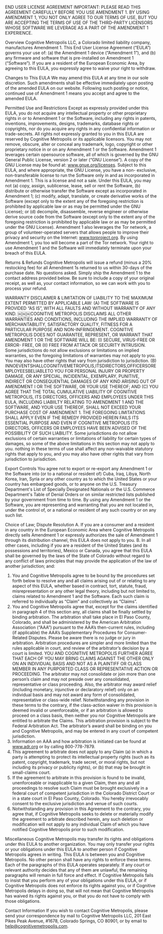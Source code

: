END USER LICENSE AGREEMENT
IMPORTANT: PLEASE READ THIS AGREEMENT CAREFULLY BEFORE YOU USE AMENDMENT 1. BY USING AMENDMENT 1, YOU NOT ONLY AGREE TO OUR TERMS OF USE, BUT YOU ARE ACCEPTING THE TERMS OF USE OF THE THIRD-PARTY LICENSORS WHOSE SOFTWARE WE LEVERAGE AS A PART OF THE AMENDMENT 1 EXPERIENCE.

Overview
Cognitive Metropolis LLC, a Colorado limited liability company, manufactures Amendment 1. This End User License Agreement (“EULA”) governs your use of: (a) the Amendment 1 device (“Amendment 1”), and (b) any firmware and software that is pre-installed on Amendment 1 (“Software”). If you are a resident of the European Economic Area, by agreeing to this EULA, you expressly agree to waive your right to withdraw.

Changes to This EULA
We may amend this EULA at any time in our sole discretion. Such amendments shall be effective immediately upon posting of the amended EULA on our website. Following such posting or notice, continued use of Amendment 1 means you accept and agree to the amended EULA.

Permitted Use and Restrictions
Except as expressly provided under this EULA, you do not acquire any intellectual property or other proprietary rights in or to Amendment 1 or the Software, including any rights in patents, inventions, improvements, designs, trademarks, database rights or copyrights, nor do you acquire any rights in any confidential information or trade-secrets. All rights not expressly granted to you in this EULA are reserved by Cognitive Metropolis or its applicable licensors. You may not remove, obscure, alter or conceal any trademark, logo, copyright or other proprietary notice in or on any Amendment 1 or the Software.
Amendment 1 leverages certain opensource software, all of which is governed by the GNU General Public License, version 2 or later (“GNU License”). A copy of the GNU License may be found at: www.gnue.org/licenses. Subject to this EULA, and where appropriate, the GNU License, you have a non- exclusive, non-transferable license to run the Software only in and as incorporated in Amendment 1. This is a license and not a sale. Under this EULA, you may not (a) copy, assign, sublicense, lease, sell or rent the Software, (b) distribute or otherwise transfer the Software except as incorporated in Amendment 1; (c) modify, adapt, translate, or create derivative works of the Software (except only to the extent any of the foregoing restriction is prohibited by applicable law or as may be permitted under the GNU License); or (d) decompile, disassemble, reverse engineer or otherwise derive source code from the Software (except only to the extent any of the foregoing restriction is prohibited by applicable law or as may be permitted under the GNU License). Amendment 1 also leverages the Tor network, a group of volunteer-operated servers that allows people to improve their privacy and security on the Internet: www.torproject.org. By using Amendment 1, you too will become a part of the Tor network. Your right to use Amendment 1 and the Software will immediately terminate upon your breach of this EULA.

Returns & Refunds
Cognitive Metropolis will issue a refund (minus a 20% restocking fee) for all Amendment 1s returned to us within 30-days of the purchase date. No questions asked. Simply ship the Amendment 1 to the contact address provided below. Be sure to include a copy of your original receipt, as well as, your contact information, so we can work with you to process your refund.

WARRANTY DISCLAIMER & LIMITATION OF LIABILITY
TO THE MAXIMUM EXTENT PERMITTED BY APPLICABLE LAW:
(A) THE SOFTWARE IS PROVIDED “AS IS”, WITH ALL FAULTS AND WITHOUT WARRANTY OF ANY KIND.
￼￼￼COGNITIVE METROPOLIS DISCLAIMS ALL OTHER WARRANTIES AND CONDITIONS, INCLUDING THE IMPLIED WARRANTY OF MERCHANTABILITY, SATISFACTORY QUALITY, FITNESS FOR A PARTICULAR PURPOSE AND NON-INFRINGEMENT. COGNITIVE METROPOLIS DOES NOT GUARANTEE, REPRESENT, OR WARRANT THAT AMENDMENT 1 OR THE SOFTWARE WILL BE: (I) SECURE, VIRUS-FREE OR ERROR- FREE, OR (II) FREE FROM ATTACK OR SECURITY INTRUSION. Some jurisdictions do not allow exclusions or limitations on implied warranties, so the foregoing limitations of warranties may not apply to you. You may also have other rights that vary from jurisdiction to jurisdiction.
(B) INNOEVENTSHALLCOGNITIVEMETROPOLIS,ITSDIRECTORS,OFFICERSOREMPLOYEESBELIABLETO YOU FOR PERSONAL INJURY OR PROPERTY DAMAGE, OR ANY SPECIAL, INCIDENTAL, EXEMPLARY, PUNITIVE, INDIRECT OR CONSEQUENTIAL DAMAGES OF ANY KIND ARISING OUT OF AMENDMENT I OR THE SOFTWARE, OR YOUR USE THEREOF; AND
(C) YOU AGREE THAT THE TOTAL CUMULATIVE LIABILITY OF COGNITIVE METROPOLIS, ITS DIRECTORS, OFFICERS AND EMPLOYEES UNDER THIS EULA, INCLUDING LIABIILTY RELATING TO AMENDMENT 1 AND THE SOFTWARE, AND YOUR USE THEREOF, SHALL NOT EXCEED YOUR PURCHASE COST OF AMENDMENT 1. THE FOREGOING LIMITATIONS SHALL APPLY EVEN IF THE REMEDY PROVIDED HEREIN FAILS ITS ESSENTIAL PURPOSE AND EVEN IF COGNITIVE METROPOLIS ITS DIRECTORS, OFFICERS OR EMPLOYEES HAVE BEEN ADVISED OF THE POSSIBILITY OF SUCH LIABILITY.
Some jurisdictions do not allow exclusions of certain warranties or limitations of liability for certain types of damages, so some of the above limitations in this section may not apply to you. nothing in these terms of use shall affect any non-waivable statutory rights that apply to you, and you may also have other rights that vary from jurisdiction to jurisdiction.

Export Controls
You agree not to export or re-export any Amendment 1 or the Software into (or to a national or resident of) Cuba, Iraq, Libya, North Korea, Iran, Syria or any other country as to which the United States or your country has embargoed goods, or to anyone on the U.S. Treasury Department's List of Specially Designated Nationals or the U.S. Commerce Department's Table of Denial Orders or on similar restricted lists published by your government from time to time. By using any Amendment 1 or the Software, you are representing and warranting that you are not located in, under the control of, or a national or resident of any such country or on any such list.

Choice of Law; Dispute Resolution
A. If you are a consumer and a resident in any country in the European Economic Area where Cognitive Metropolis directly sells Amendment 1 or expressly authorizes the sale of Amendment 1 through its distribution channel, this EULA does not apply to you.
B. In all other cases, including if you are a resident of the United States (and its possessions and territories), Mexico or Canada, you agree that this EULA shall be governed by the laws of the State of Colorado without regard to any conflict of laws principles that may provide the application of the law of another jurisdiction; and:
1. You and Cognitive Metropolis agree to be bound by the procedures set forth below to resolve any and all claims arising out of or relating to any aspect of this EULA, whether based in contract, tort, statute, fraud, misrepresentation or any other legal theory, including but not limited to, claims related to Amendment 1 and the Software. Each such claim is referred to individually as “Claim” and collectively as “Claims”.
2. You and Cognitive Metropolis agree that, except for the claims identified in paragraph 4 of this section any, all claims shall be finally settled by binding arbitration. The arbitration shall take place in El Paso County, Colorado, and shall be administered by the American Arbitration Association (“AAA”) pursuant to the AAA’s then-current rules, including (if applicable) the AAA’s Supplementary Procedures for Consumer-Related Disputes. Please be aware there is no judge or jury in arbitration. Arbitration procedures are simpler and more limited than the rules applicable in court, and review of the arbitrator’s decision by a court is limited. YOU AND COGNITIVE METROPOLIS FURTHER AGREE THAT EACH OF YOU MAY BRING CLAIMS AGAINST THE OTHER ONLY ON AN INDIVIDUAL BASIS AND NOT AS A PLAINTIFF OR CLASS MEMBER IN ANY PURPORTED CLASS OR REPRESENTATIVE ACTION OR PROCEEDING. The arbitrator may not consolidate or join more than one person’s claim and may not preside over any consolidated, representative or class proceeding. Also, the arbitrator may award relief (including monetary, injunctive or declaratory relief) only on an individual basis and may not award any form of consolidated, representative or class-wide relief. Notwithstanding any provision in these terms to the contrary, if the class-action waiver in this provision is deemed invalid or unenforceable, or if an arbitration is allowed to proceed on a class basis, then neither you nor Cognitive Metropolis are entitled to arbitrate the Claims. This arbitration provision is subject to the Federal Arbitration Act. The arbitrator’s award shall be binding on you and Cognitive Metropolis, and may be entered in any court of competent jurisdiction.
3. Information on AAA and how arbitration is initiated can be found at www.adr.org or by calling 800-778-7879.
4. This agreement to arbitrate does not apply to any Claim (a) in which a party is attempting to protect its intellectual property rights (such as its patent, copyright, trademark, trade secret, or moral rights, but not including its privacy or publicity rights), or (b) that may be brought in small-claims court.
5. If the agreement to arbitrate in this provision is found to be invalid, unenforceable or inapplicable to a given Claim, then any and all proceedings to resolve such Claim must be brought exclusively in a federal court of competent jurisdiction in the Colorado District Court or in a state court in El Paso County, Colorado. You hereby irrevocably consent to the exclusive jurisdiction and venue of such courts.
6. Notwithstanding any provision in this Agreement to the contrary, you agree that, if Cognitive Metropolis seeks to delete or materially modify the agreement to arbitrate described herein, any such deletion or modification will not apply to any individual Claim of which you have notified Cognitive Metropolis prior to such modification.

Miscellaneous
Cognitive Metropolis may transfer its rights and obligations under this EULA to another organization. You may only transfer your rights or your obligations under this EULA to another person if Cognitive Metropolis agrees in writing. This EULA is between you and Cognitive Metropolis. No other person shall have any rights to enforce these terms. Each of the paragraphs of this EULA operates separately. If any court or relevant authority decides that any of them are unlawful, the remaining paragraphs will remain in full force and effect. If Cognitive Metropolis fails to insist that you perform any of your obligations under this EULA, or if Cognitive Metropolis does not enforce its rights against you, or if Cognitive Metropolis delays in doing so, that will not mean that Cognitive Metropolis has waived its rights against you, or that you do not have to comply with those obligations.

Contact Information
If you wish to contact Cognitive Metropolis, please send your correspondence by mail to Cognitive Metropolis LLC, 201 East Pikes Peak Avenue, #1678, Colorado Springs, CO 80901, or by email to help@cognitivemetropolis.com.
